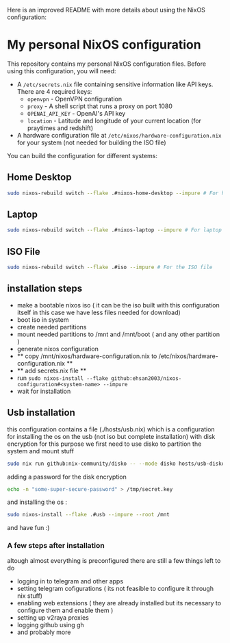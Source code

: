 Here is an improved README with more details about using the NixOS configuration:

# My personal NixOS configuration

This repository contains my personal NixOS configuration files. Before using this configuration, you will need:

- A `/etc/secrets.nix` file containing sensitive information like API keys. There are 4 required keys:
  - `openvpn` - OpenVPN configuration
  - `proxy` - A shell script that runs a proxy on port 1080
  - `OPENAI_API_KEY` - OpenAI's API key
  - `location` - Latitude and longitude of your current location (for praytimes and redshift)
- A hardware configuration file at `/etc/nixos/hardware-configuration.nix` for your system (not needed for building the ISO file)

You can build the configuration for different systems:

## Home Desktop

```bash
sudo nixos-rebuild switch --flake .#nixos-home-desktop --impure # For home PC
```

## Laptop

```bash
sudo nixos-rebuild switch --flake .#nixos-laptop --impure # For laptop
```

## ISO File

```bash
sudo nixos-rebuild switch --flake .#iso --impure # For the ISO file
```

## installation steps

- make a bootable nixos iso ( it can be the iso built with this configuration itself in this case we have less files needed for download)
- boot iso in system
- create needed partitions
- mount needed partitions to /mnt and /mnt/boot ( and any other partition )
- generate nixos configuration
- ** copy /mnt/nixos/hardware-configuration.nix to /etc/nixos/hardware-configuration.nix **
- ** add secrets.nix file **
- run `sudo nixos-install --flake github:ehsan2003/nixos-configuration#<system-name> --impure`
- wait for installation

## Usb installation

this configuration contains a file (./hosts/usb.nix) which is a configuration for installing the os on the usb (not iso but complete installation) with disk encryption
for this purpose we first need to use disko to partition the system and mount stuff

```sh
sudo nix run github:nix-community/disko -- --mode disko hosts/usb-disko.nix
```

adding a password for the disk encryption

```sh
echo -n "some-super-secure-password" > /tmp/secret.key
```

and installing the os :

```sh
sudo nixos-install --flake .#usb --impure --root /mnt
```

and have fun :)

### A few steps after installation

altough almost everything is preconfigured there are still a few things left to do

- logging in to telegram and other apps
- setting telegram cofigurations ( its not feasible to configure it through nix stuff)
- enabling web extensions ( they are already installed but its necessary to configure them and enable them )
- setting up v2raya proxies
- logging github using gh
- and probably more
